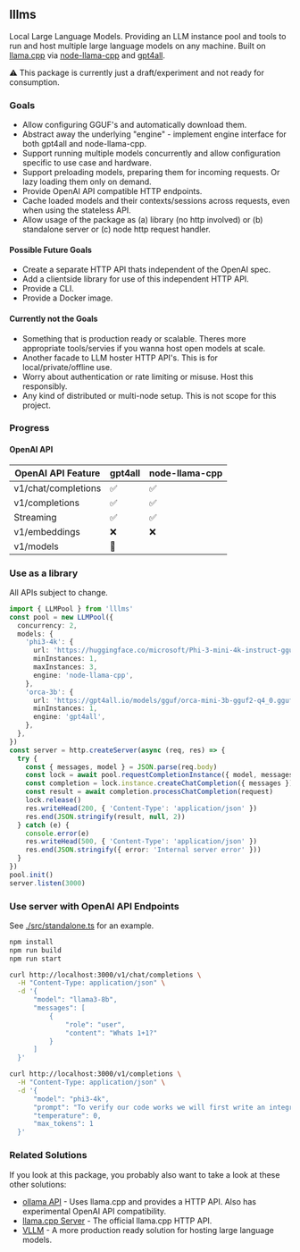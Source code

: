 ## lllms

Local Large Language Models. Providing an LLM instance pool and tools to run and host multiple large language models on any machine. Built on [llama.cpp](https://github.com/ggerganov/llama.cpp/) via [node-llama-cpp](https://github.com/withcatai/node-llama-cpp) and [gpt4all](https://github.com/nomic-ai/gpt4all).

⚠️ This package is currently just a draft/experiment and not ready for consumption.

### Goals

- Allow configuring GGUF's and automatically download them.
- Abstract away the underlying "engine" - implement engine interface for both gpt4all and node-llama-cpp.
- Support running multiple models concurrently and allow configuration specific to use case and hardware.
- Support preloading models, preparing them for incoming requests. Or lazy loading them only on demand.
- Provide OpenAI API compatible HTTP endpoints.
- Cache loaded models and their contexts/sessions across requests, even when using the stateless API.
- Allow usage of the package as (a) library (no http involved) or (b) standalone server or (c) node http request handler.

#### Possible Future Goals

- Create a separate HTTP API thats independent of the OpenAI spec.
- Add a clientside library for use of this independent HTTP API.
- Provide a CLI.
- Provide a Docker image.

#### Currently not the Goals

- Something that is production ready or scalable. Theres more appropriate tools/servies if you wanna host open models at scale.
- Another facade to LLM hoster HTTP API's. This is for local/private/offline use.
- Worry about authentication or rate limiting or misuse. Host this responsibly.
- Any kind of distributed or multi-node setup. This is not scope for this project.

### Progress

#### OpenAI API

| OpenAI API Feature  | gpt4all | node-llama-cpp |
| ------------------- | ------- | -------------- |
| v1/chat/completions | ✅      | ✅             |
| v1/completions      | ✅      | ✅             |
| Streaming           | ✅      | ✅             |
| v1/embeddings       | ❌      | ❌             |
| v1/models           | 🚧      |

### Use as a library

All APIs subject to change.

```ts
import { LLMPool } from 'lllms'
const pool = new LLMPool({
  concurrency: 2,
  models: {
    'phi3-4k': {
      url: 'https://huggingface.co/microsoft/Phi-3-mini-4k-instruct-gguf/resolve/main/Phi-3-mini-4k-instruct-q4.gguf',
      minInstances: 1,
      maxInstances: 3,
      engine: 'node-llama-cpp',
    },
    'orca-3b': {
      url: 'https://gpt4all.io/models/gguf/orca-mini-3b-gguf2-q4_0.gguf',
      minInstances: 1,
      engine: 'gpt4all',
    },
  },
})
const server = http.createServer(async (req, res) => {
  try {
    const { messages, model } = JSON.parse(req.body)
    const lock = await pool.requestCompletionInstance({ model, messages })
    const completion = lock.instance.createChatCompletion({ messages })
    const result = await completion.processChatCompletion(request)
    lock.release()
    res.writeHead(200, { 'Content-Type': 'application/json' })
    res.end(JSON.stringify(result, null, 2))
  } catch (e) {
    console.error(e)
    res.writeHead(500, { 'Content-Type': 'application/json' })
    res.end(JSON.stringify({ error: 'Internal server error' }))
  }
})
pool.init()
server.listen(3000)
```

### Use server with OpenAI API Endpoints

See [./src/standalone.ts](./src/standalone.ts) for an example.

```bash
npm install
npm run build
npm run start
```

```bash
curl http://localhost:3000/v1/chat/completions \
  -H "Content-Type: application/json" \
  -d '{
      "model": "llama3-8b",
      "messages": [
          {
              "role": "user",
              "content": "Whats 1+1?"
          }
      ]
  }'
```

```bash
curl http://localhost:3000/v1/completions \
  -H "Content-Type: application/json" \
  -d '{
      "model": "phi3-4k",
      "prompt": "To verify our code works we will first write an integration",
      "temperature": 0,
      "max_tokens": 1
  }'
```

### Related Solutions

If you look at this package, you probably also want to take a look at these other solutions:

- [ollama API](https://github.com/ollama/ollama/blob/main/docs/api.md) - Uses llama.cpp and provides a HTTP API. Also has experimental OpenAI API compatibility.
- [llama.cpp Server](https://github.com/ggerganov/llama.cpp/tree/master/examples/server#llamacpp-http-server) - The official llama.cpp HTTP API.
- [VLLM](https://docs.vllm.ai/en/latest/serving/openai_compatible_server.html) - A more production ready solution for hosting large language models.
